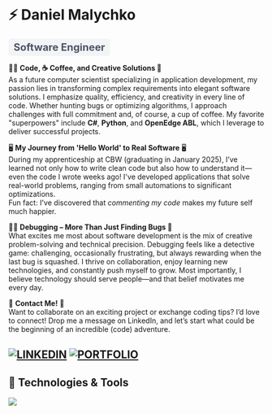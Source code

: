 # ⚡ Daniel Malychko  
<div align="center" style="font-size: 20px; background-color: #f3f4f6; padding: 5px 10px; border-radius: 5px; display: inline-block; color: #4b5563; font-weight: bold;">
    Software Engineer
</div>

👨‍💻 **Code, ☕ Coffee, and Creative Solutions 🎯**  
As a future computer scientist specializing in application development, my passion lies in transforming complex requirements into elegant software solutions. I emphasize quality, efficiency, and creativity in every line of code. Whether hunting bugs or optimizing algorithms, I approach challenges with full commitment and, of course, a cup of coffee. My favorite "superpowers" include **C#**, **Python**, and **OpenEdge ABL**, which I leverage to deliver successful projects.

🖥️ **My Journey from 'Hello World' to Real Software** 🖥️  
During my apprenticeship at CBW (graduating in January 2025), I’ve learned not only how to write clean code but also how to understand it—even the code I wrote weeks ago! I've developed applications that solve real-world problems, ranging from small automations to significant optimizations.  
Fun fact: I've discovered that *commenting my code* makes my future self much happier.  

🕵️‍♂️ **Debugging – More Than Just Finding Bugs 🐞**  
What excites me most about software development is the mix of creative problem-solving and technical precision. Debugging feels like a detective game: challenging, occasionally frustrating, but always rewarding when the last bug is squashed. I thrive on collaboration, enjoy learning new technologies, and constantly push myself to grow. Most importantly, I believe technology should serve people—and that belief motivates me every day.

📨 **Contact Me!** 📨  
Want to collaborate on an exciting project or exchange coding tips? I’d love to connect! Drop me a message on LinkedIn, and let’s start what could be the beginning of an incredible (code) adventure.  

[![LINKEDIN](https://img.shields.io/badge/LINKEDIN-blue?style=flat-square&logo=linkedin&logoColor=white)](https://linkedin.com/in/daniel-malychko)
[![PORTFOLIO](https://img.shields.io/badge/PORTFOLIO-orange?style=flat-square&logo=google-chrome&logoColor=white)](#)
---

## 🔨 **Technologies & Tools**  
<p>
    <a href="https://skillicons.dev">
        <img src="https://skillicons.dev/icons?i=javascript,typescript,html,css,php,python,mysql,dotnet,cs" />
    </a>
</p>
